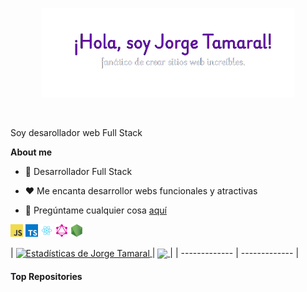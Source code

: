 <p align="center">
  <a href="https://jorgetamaral.github.io"><img width="80%" alt="Hola, Soy Jorge Tamaral" src="./assets/readme-header.png" /></a>
</p>

<br />

Soy desarollador web Full Stack

**About me**

- 💼 Desarrollador Full Stack

- ❤️ Me encanta desarrollor webs funcionales y atractivas

- 💬 Pregúntame cualquier cosa [aquí](https://github.com/jorgetamaral/jorgetamaral/issues)

<code><img height="20" alt="javascript" src="https://raw.githubusercontent.com/github/explore/80688e429a7d4ef2fca1e82350fe8e3517d3494d/topics/javascript/javascript.png"></code>
<code><img height="20" alt="typescript" src="https://raw.githubusercontent.com/github/explore/80688e429a7d4ef2fca1e82350fe8e3517d3494d/topics/typescript/typescript.png"></code>
<code><img height="20" alt="react" src="https://raw.githubusercontent.com/github/explore/80688e429a7d4ef2fca1e82350fe8e3517d3494d/topics/react/react.png"></code>
<code><img height="20" alt="graphql" src="https://raw.githubusercontent.com/github/explore/5c058a388828bb5fde0bcafd4bc867b5bb3f26f3/topics/graphql/graphql.png"></code>
<code><img height="20" alt="nodejs" src="https://raw.githubusercontent.com/github/explore/80688e429a7d4ef2fca1e82350fe8e3517d3494d/topics/nodejs/nodejs.png"></code>    


| <a href="https://github.com/jorgetamaral/github-readme-stats">
    <img align="center" src="https://github-readme-stats.vercel.app/api?username=jorgetamaral&show_icons=true&include_all_commits=true&theme=buefy&hide_border=true" alt="Estadísticas de Jorge Tamaral" />
</a> 
| 
  <a href="https://github.com/jorgetamaral/github-readme-stats">
    <img align="center" src="https://github-readme-stats.vercel.app/api/top-langs/?username=anuraghazra&layout=compact&theme=buefy&hide_border=true" />
  </a> 
|
| 
------------- | ------------- |

#### Top Repositories
